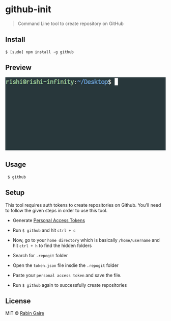 # github-init

> Command Line tool to create repository on GitHub

## Install

```
$ [sudo] npm install -g github
```

## Preview

<p align="center">
<img src="https://raw.githubusercontent.com/rabingaire/github-init/master/github.gif">
</p>

## Usage 

```
 $ github
```

## Setup

This tool requires auth tokens to create repositories on Github. You'll need to follow the given steps in order to use this tool.

- Generate [Personal Access Tokens](https://github.com/settings/tokens/new)

- Run `$ github` and hit `ctrl + c`

- Now, go to your `home directory` which is basically `/home/username` and hit `ctrl + h` to find the hidden folders

- Search for `.repogit` folder

- Open the `token.json` file insdie the `.repogit` folder

- Paste your `personal access token` and save the file.

- Run `$ github` again to successfully create repositories

## License

MIT &copy; [Rabin Gaire](http://rabingaire.com.np/)
